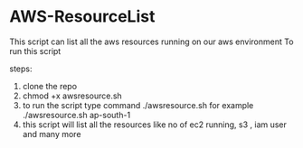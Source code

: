 # AWS-ResourceList
This script can list all the aws resources running on our aws environment 
To run this script

steps:
1) clone the repo
2) chmod +x awsresource.sh
3) to run the script type command ./awsresource.sh <region-name> for example ./awsresource.sh ap-south-1
4) this script will list all the resources like no of ec2 running, s3 , iam user and many more

